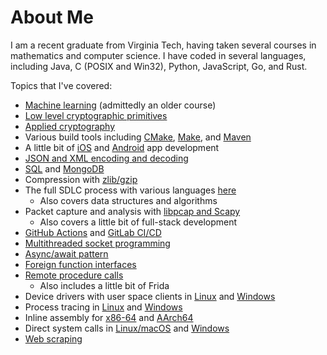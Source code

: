 # About Me

I am a recent graduate from Virginia Tech, having taken several courses in mathematics and computer science. I have coded in several languages, including Java, C (POSIX and Win32), Python, JavaScript, Go, and Rust.

Topics that I've covered:

- [Machine learning](https://github.com/chrislattman/coursera-ml) (admittedly an older course)
- [Low level cryptographic primitives](https://github.com/chrislattman/Cryptography)
- [Applied cryptography](https://github.com/chrislattman/test-crypto)
- Various build tools including [CMake](https://github.com/chrislattman/test-cmake), [Make](https://github.com/chrislattman/test-make), and [Maven](https://github.com/chrislattman/datastructuresmvn)
- A little bit of [iOS](https://github.com/chrislattman/scrumdinger) and [Android](https://github.com/chrislattman/tiptime) app development
- [JSON and XML encoding and decoding](https://github.com/chrislattman/test-json-xml)
- [SQL](https://github.com/chrislattman/test-sql) and [MongoDB](https://github.com/chrislattman/test-mongodb)
- Compression with [zlib/gzip](https://github.com/chrislattman/test-zlib-gzip)
- The full SDLC process with various languages [here](https://github.com/chrislattman/DataStructures)
  - Also covers data structures and algorithms
- Packet capture and analysis with [libpcap and Scapy](https://github.com/chrislattman/test-scapy)
  - Also covers a little bit of full-stack development
- [GitHub Actions](https://github.com/chrislattman/blogging-project) and [GitLab CI/CD](https://gitlab.com/chrislattman/blogging-project)
- [Multithreaded socket programming](https://github.com/chrislattman/webserver)
- [Async/await pattern](https://github.com/chrislattman/test-async)
- [Foreign function interfaces](https://github.com/chrislattman/test-ffi)
- [Remote procedure calls](https://github.com/chrislattman/test-rpc)
  - Also includes a little bit of Frida
- Device drivers with user space clients in [Linux](https://github.com/chrislattman/test-ioctl) and [Windows](https://github.com/chrislattman/test-deviceiocontrol)
- Process tracing in [Linux](https://github.com/chrislattman/test-ptrace) and [Windows](https://github.com/chrislattman/test-windows-tracing)
- Inline assembly for [x86-64](https://gist.github.com/chrislattman/8a81d2d12f0c3a875903e0e97cae7f87) and [AArch64](https://gist.github.com/chrislattman/6fdc1dd3babb43f04c74d773157881f4)
- Direct system calls in [Linux/macOS](https://gist.github.com/chrislattman/f550ead7a1f19fee57984da8c17fefed) and [Windows](https://gist.github.com/chrislattman/3e828429e653f36d465fc1dd588a4c3b)
- [Web scraping](https://github.com/chrislattman/red-alert)

<!--
**chrislattman/chrislattman** is a ✨ _special_ ✨ repository because its `README.md` (this file) appears on your GitHub profile.

Here are some ideas to get you started:

- 🔭 I’m currently working on ...
- 🌱 I’m currently learning ...
- 👯 I’m looking to collaborate on ...
- 🤔 I’m looking for help with ...
- 💬 Ask me about ...
- 📫 How to reach me: ...
- 😄 Pronouns: ...
- ⚡ Fun fact: ...
-->
